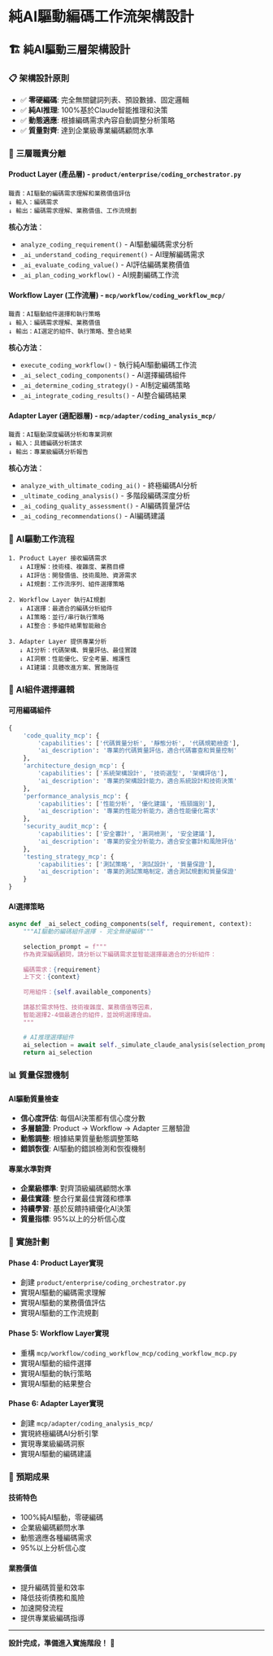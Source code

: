 # 純AI驅動編碼工作流架構設計

## 🏗️ **純AI驅動三層架構設計**

### 📋 **架構設計原則**
- ✅ **零硬編碼**: 完全無關鍵詞列表、預設數據、固定邏輯
- ✅ **純AI推理**: 100%基於Claude智能推理和決策
- ✅ **動態適應**: 根據編碼需求內容自動調整分析策略
- ✅ **質量對齊**: 達到企業級專業編碼顧問水準

### 🎯 **三層職責分離**

#### **Product Layer (產品層)** - `product/enterprise/coding_orchestrator.py`
```
職責：AI驅動的編碼需求理解和業務價值評估
↓ 輸入：編碼需求
↓ 輸出：編碼需求理解、業務價值、工作流規劃
```

**核心方法**：
- `analyze_coding_requirement()` - AI驅動編碼需求分析
- `_ai_understand_coding_requirement()` - AI理解編碼需求
- `_ai_evaluate_coding_value()` - AI評估編碼業務價值
- `_ai_plan_coding_workflow()` - AI規劃編碼工作流

#### **Workflow Layer (工作流層)** - `mcp/workflow/coding_workflow_mcp/`
```
職責：AI驅動組件選擇和執行策略
↓ 輸入：編碼需求理解、業務價值
↓ 輸出：AI選定的組件、執行策略、整合結果
```

**核心方法**：
- `execute_coding_workflow()` - 執行純AI驅動編碼工作流
- `_ai_select_coding_components()` - AI選擇編碼組件
- `_ai_determine_coding_strategy()` - AI制定編碼策略
- `_ai_integrate_coding_results()` - AI整合編碼結果

#### **Adapter Layer (適配器層)** - `mcp/adapter/coding_analysis_mcp/`
```
職責：AI驅動深度編碼分析和專業洞察
↓ 輸入：具體編碼分析請求
↓ 輸出：專業級編碼分析報告
```

**核心方法**：
- `analyze_with_ultimate_coding_ai()` - 終極編碼AI分析
- `_ultimate_coding_analysis()` - 多階段編碼深度分析
- `_ai_coding_quality_assessment()` - AI編碼質量評估
- `_ai_coding_recommendations()` - AI編碼建議

### 🔄 **AI驅動工作流程**

```
1. Product Layer 接收編碼需求
   ↓ AI理解：技術棧、複雜度、業務目標
   ↓ AI評估：開發價值、技術風險、資源需求
   ↓ AI規劃：工作流序列、組件選擇策略

2. Workflow Layer 執行AI規劃
   ↓ AI選擇：最適合的編碼分析組件
   ↓ AI策略：並行/串行執行策略
   ↓ AI整合：多組件結果智能融合

3. Adapter Layer 提供專業分析
   ↓ AI分析：代碼架構、質量評估、最佳實踐
   ↓ AI洞察：性能優化、安全考量、維護性
   ↓ AI建議：具體改進方案、實施路徑
```

### 🧠 **AI組件選擇邏輯**

#### **可用編碼組件**
```python
{
    'code_quality_mcp': {
        'capabilities': ['代碼質量分析', '靜態分析', '代碼規範檢查'],
        'ai_description': '專業的代碼質量評估，適合代碼審查和質量控制'
    },
    'architecture_design_mcp': {
        'capabilities': ['系統架構設計', '技術選型', '架構評估'],
        'ai_description': '專業的架構設計能力，適合系統設計和技術決策'
    },
    'performance_analysis_mcp': {
        'capabilities': ['性能分析', '優化建議', '瓶頸識別'],
        'ai_description': '專業的性能分析能力，適合性能優化需求'
    },
    'security_audit_mcp': {
        'capabilities': ['安全審計', '漏洞檢測', '安全建議'],
        'ai_description': '專業的安全分析能力，適合安全審計和風險評估'
    },
    'testing_strategy_mcp': {
        'capabilities': ['測試策略', '測試設計', '質量保證'],
        'ai_description': '專業的測試策略制定，適合測試規劃和質量保證'
    }
}
```

#### **AI選擇策略**
```python
async def _ai_select_coding_components(self, requirement, context):
    """AI驅動的編碼組件選擇 - 完全無硬編碼"""
    
    selection_prompt = f"""
    作為資深編碼顧問，請分析以下編碼需求並智能選擇最適合的分析組件：
    
    編碼需求：{requirement}
    上下文：{context}
    
    可用組件：{self.available_components}
    
    請基於需求特性、技術複雜度、業務價值等因素，
    智能選擇2-4個最適合的組件，並說明選擇理由。
    """
    
    # AI推理選擇組件
    ai_selection = await self._simulate_claude_analysis(selection_prompt)
    return ai_selection
```

### 📊 **質量保證機制**

#### **AI驅動質量檢查**
- **信心度評估**: 每個AI決策都有信心度分數
- **多層驗證**: Product → Workflow → Adapter 三層驗證
- **動態調整**: 根據結果質量動態調整策略
- **錯誤恢復**: AI驅動的錯誤檢測和恢復機制

#### **專業水準對齊**
- **企業級標準**: 對齊頂級編碼顧問水準
- **最佳實踐**: 整合行業最佳實踐和標準
- **持續學習**: 基於反饋持續優化AI決策
- **質量指標**: 95%以上的分析信心度

### 🎯 **實施計劃**

#### **Phase 4: Product Layer實現**
- 創建 `product/enterprise/coding_orchestrator.py`
- 實現AI驅動的編碼需求理解
- 實現AI驅動的業務價值評估
- 實現AI驅動的工作流規劃

#### **Phase 5: Workflow Layer實現**
- 重構 `mcp/workflow/coding_workflow_mcp/coding_workflow_mcp.py`
- 實現AI驅動的組件選擇
- 實現AI驅動的執行策略
- 實現AI驅動的結果整合

#### **Phase 6: Adapter Layer實現**
- 創建 `mcp/adapter/coding_analysis_mcp/`
- 實現終極編碼AI分析引擎
- 實現專業級編碼洞察
- 實現AI驅動的編碼建議

### 🚀 **預期成果**

#### **技術特色**
- 100%純AI驅動，零硬編碼
- 企業級編碼顧問水準
- 動態適應各種編碼需求
- 95%以上分析信心度

#### **業務價值**
- 提升編碼質量和效率
- 降低技術債務和風險
- 加速開發流程
- 提供專業級編碼指導

---

**設計完成，準備進入實施階段！** 🎯

